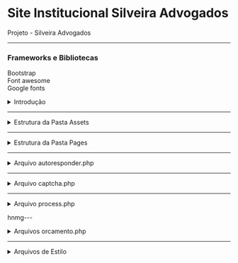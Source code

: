 # Site Institucional Silveira Advogados

Projeto - Silveira Advogados

 ***

### Frameworks e Bibliotecas

Bootstrap<br>
Font awesome<br>
Google fonts<br>


<details>
<summary>Introdução</summary>
<br>
<br><br>
<pre>
Silveira advogados é um projeto para portfólio de site institucional para advogados responsivo.  
</pre>
</details>

---

<details>
<summary>Estrutura da Pasta Assets</summary>
<br>
<br><br>
<pre>
Na pasta assets estão todos os arquivos de imagem e estilização dos site.
css
images
js
plugins
scss
</pre>
</details>

---

<details>
<summary>Estrutura da Pasta Pages</summary>
<br>
<br><br>
<pre>
Na pasta pages você encontra todas as páginas do projeto.

</pre>
</details>

---

<details>
<summary>Arquivo autoresponder.php</summary>
<br>
<br><br>
<pre>

Caso você habilite o autoresponder, faça todas as configurações de resposta por aqui.

1- $emailResponder = 'Coloque o email que vai enviar as respostas automáticas'
2- Caso esteja ultilizando SMTP, configure suas informações a partir da linha 9
3- $respondSubject = 'Assunto da mensagem para o usuário que receber o email de resposta'
4- $respondMessage = 'A mensagem que você quer enviar para o usuário após ele enviar as informações no formulário'

</pre>
</details>

---

<details>
<summary>Arquivo captcha.php</summary>
<br>
<br><br>
<pre>

Caso você habilite o captcha do formulário, todas as configurações devem ser realizadas nesse arquivo.

</pre>
</details>

---

<details>
<summary>Arquivo process.php</summary>
<br>
<br><br>
<pre>

Esse é o arquivo de configuração e verificação dos comandos do formulário.

</pre>
</details>

hnmg---

<details>
<summary>Arquivos orcamento.php</summary>
<br>
<br><br>
<pre>
Neste arquivo você pode configurar os Metas (SEO) do formulário e incluir os arquivos de estilização e scripts como (Pixel do facebook, google tag manager e outros)

</pre>
</details> 

---

<details>
<summary>Arquivos de Estilo</summary>
<br>
<br><br>
<pre>

Os arquivos de estilo estão na pasta style, cada arquivo css representa um template diferente para o formulário, e você pode modificar e personalizar como quiser, neste momento ele está configurado com o template premium, porém você pode alterar para qualquer outro que preferir e também criar os seus proprios templates personalizados.
</pre>
</details> 